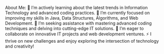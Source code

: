 About Me:
🌱 I’m actively learning about the latest trends in Information Technology and advanced coding practices.
🔭 I’m currently focused on improving my skills in Java, Data Structures, Algorithms, and Web Development.
🤝 I’m seeking assistance with mastering advanced coding techniques and delving into cutting-edge IT solutions.
👯 I’m eager to collaborate on innovative IT projects and web development ventures.
⚡ I thrive on new challenges and enjoy exploring the intersection of technology and creativity!
